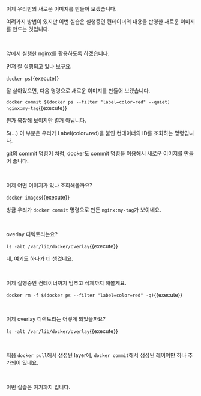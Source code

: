 이제 우리만의 새로운 이미지를 만들어 보겠습니다.

여려가지 방법이 있지만 이번 실습은 실행중인 컨테이너의 내용을 반영한 새로운 이미지를 만드는 것입니다.

​     

앞에서 실행한 nginx를 활용하도록 하겠습니다.

먼저 잘 실행되고 있나 보구요.

`docker ps`{{execute}}

잘 살아있으면, 다음 명령으로 새로운 이미지를 만들어 보겠습니다.

`docker commit $(docker ps --filter "label=color=red" --quiet) nginx:my-tag`{{execute}}

뭔가 복잡해 보이지만 별거 아닙니다.

$(...) 이 부분은 우리가 Label(color=red)을 붙인 컨테이너의 ID를 조회하는 명령입니다.

git의 commit 명령어 처럼, docker도 commit 명령을 이용해서 새로운 이미지를 만들어 줍니다.

​     

이제 어떤 이미지가 있나 조회해볼까요?

`docker images`{{execute}}

방금 우리가 `docker commit` 명령으로 만든 `nginx:my-tag`가 보이네요.

​     

overlay 디렉토리는요?

`ls -alt /var/lib/docker/overlay`{{execute}}

네, 여기도 하나가 더 생겼네요.

​     

이제 실행중인 컨테이너까지 멈추고 삭제까지 해볼게요.

`docker rm -f $(docker ps --filter "label=color=red" -q)`{{execute}}

​     

이제 overlay 디렉토리는 어떻게 되었을까요?

`ls -alt /var/lib/docker/overlay`{{execute}}

​     

처음 `docker pull`해서 생성된 layer에, `docker commit`해서 생성된 레이어만 하나 추가되어 있네요.

​     

이번 실습은 여기까지 입니다.
